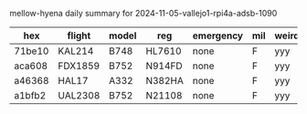 mellow-hyena daily summary for 2024-11-05-vallejo1-rpi4a-adsb-1090

|hex|flight|model|reg|emergency|mil|weirdo|
|--|--|--|--|--|--|--|
|71be10|KAL214|B748|HL7610|none|F|yyy|
|aca608|FDX1859|B752|N914FD|none|F|yyy|
|a46368|HAL17|A332|N382HA|none|F|yyy|
|a1bfb2|UAL2308|B752|N21108|none|F|yyy|
